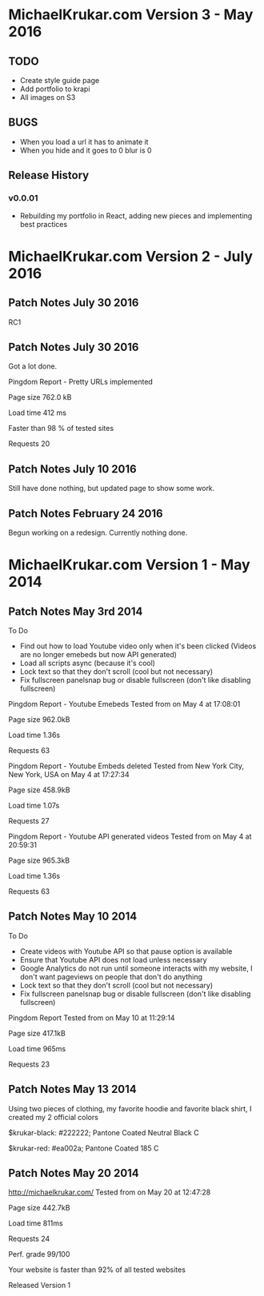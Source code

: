 # MichaelKrukar.com Version 3 - May 2016

## TODO
- Create style guide page
- Add portfolio to krapi
- All images on S3


## BUGS
- When you load a url it has to animate it
- When you hide and it goes to 0 blur is 0

## Release History

### v0.0.01
- Rebuilding my portfolio in React, adding new pieces and implementing best practices

# MichaelKrukar.com Version 2 - July 2016

## Patch Notes July 30 2016
RC1

## Patch Notes July 30 2016
Got a lot done.

Pingdom Report - Pretty URLs implemented

Page size
762.0 kB

Load time
412 ms

Faster than
98 % of tested sites

Requests
20

##  Patch Notes July 10 2016
Still have done nothing, but updated page to show some work.

## Patch Notes February 24 2016
Begun working on a redesign. Currently nothing done.

# MichaelKrukar.com Version 1 - May 2014

## Patch Notes May 3rd 2014

To Do

- Find out how to load Youtube video only when it's been clicked (Videos are no longer emebeds but now API generated)
- Load all scripts async (because it's cool)
- Lock text so that they don't scroll (cool but not necessary)
- Fix fullscreen panelsnap bug or disable fullscreen (don't like disabling fullscreen)

Pingdom Report - Youtube Emebeds
Tested from on May 4 at 17:08:01

Page size
962.0kB

Load time
1.36s

Requests
63

Pingdom Report - Youtube Embeds deleted
Tested from New York City, New York, USA on May 4 at 17:27:34

Page size
458.9kB

Load time
1.07s

Requests
27

Pingdom Report - Youtube API generated videos
Tested from on May 4 at 20:59:31

Page size
965.3kB

Load time
1.36s

Requests
63

## Patch Notes May 10 2014

To Do

- Create videos with Youtube API so that pause option is available
- Ensure that Youtube API does not load unless necessary
- Google Analytics do not run until someone interacts with my website, I don't want pageviews on people that don't do anything
- Lock text so that they don't scroll (cool but not necessary)
- Fix fullscreen panelsnap bug or disable fullscreen (don't like disabling fullscreen)

Pingdom Report
Tested from on May 10 at 11:29:14

Page size
417.1kB

Load time
965ms

Requests
23

## Patch Notes May 13 2014

Using two pieces of clothing, my favorite hoodie and favorite black shirt, I created my 2 official colors

$krukar-black: #222222;
Pantone Coated Neutral Black C

$krukar-red: #ea002a;
Pantone Coated 185 C

## Patch Notes May 20 2014

http://michaelkrukar.com/
Tested from on May 20 at 12:47:28

Page size
442.7kB

Load time
811ms

Requests
24

Perf. grade
99/100

Your website is faster than 92% of all tested websites

Released Version 1
